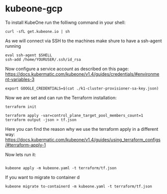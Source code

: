 # kubeone-gcp


To install KubeOne run the folliwng command in your shell:


```
curl -sfL get.kubeone.io | sh

```

As we will connect via SSH to the machines make shure to have a ssh-agent running
```
eval ssh-agent $SHELL
ssh-add /home/YOURUSER/.ssh/id_rsa

```


Now configure a service account as described on this page:
https://docs.kubermatic.com/kubeone/v1.4/guides/credentials/#environment-variables-3

```
export GOOGLE_CREDENTIALS=$(cat ./k1-cluster-provisioner-sa-key.json)

```

Now we are set and can run the Terraform installation:

```
terraform init

terraform apply -var=control_plane_target_pool_members_count=1
terraform output -json > tf.json

```
Here you can find the reason why we use the terraform apply in a different way:
https://docs.kubermatic.com/kubeone/v1.4/guides/using_terraform_configs/#terraform-apply-1

Now lets run it:

```

kubeone apply -m kubeone.yaml -t terraform/tf.json 
```

If you want to migrate to container d
```
kubeone migrate to-containerd -m kubeone.yaml -t terraform/tf.json 
```
